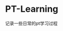 






































































































































































































# PT-Learning
记录一些日常的pt学习过程
